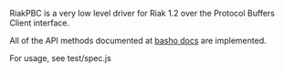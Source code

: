 RiakPBC is a very low level driver for Riak 1.2 over the Protocol Buffers Client interface.

All of the API methods documented at [basho docs](http://docs.basho.com/riak/latest/references/apis/protocol-buffers/) are implemented.

For usage, see test/spec.js
